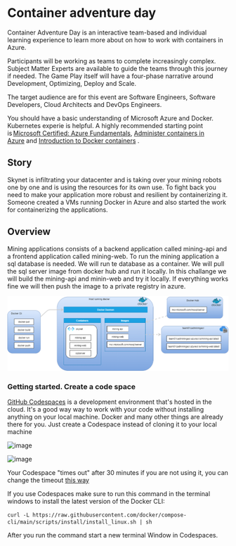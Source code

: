 # Container adventure day
Container Adventure Day is an interactive team-based and individual learning experience to learn more about on how to work with containers in Azure.

Participants will be working as teams to complete increasingly complex. Subject Matter Experts are available to guide the teams through this journey if needed. The Game Play itself will have a four-phase narrative around Development, Optimizing, Deploy and Scale. 

The target audience are for this event are Software Engineers, Software Developers, Cloud Architects and DevOps Engineers. 

You should have a basic understanding of Microsoft Azure and Docker. Kubernetes experie is helpful. A highly recommended starting point is [Microsoft Certified: Azure Fundamentals](https://docs.microsoft.com/en-us/learn/certifications/azure-fundamentals/), [Administer containers in Azure](https://docs.microsoft.com/en-us/learn/paths/administer-containers-in-azure/) and [Introduction to Docker containers](https://docs.microsoft.com/en-us/learn/modules/intro-to-docker-containers/) .




## Story
Skynet is infiltrating your datacenter and is taking over your mining robots one by one and is using the resources for its own use.
To fight back you need to make your application more robust and resilient by containerizing it. Someone created a VMs running Docker in Azure and also started the work for containerizing the applications. 

## Overview
Mining applications consists of a backend application called mining-api and a frontend application called mining-web. To run the mining application a sql database is needed. We will run te database as a container. We will pull the sql server image from docker hub and run it locally. In this challange we will build the mining-api and minin-web and try it locally. If everything works fine we will then push the image to a private registry in azure.

![Mining App ACI](overview.drawio.png)
 
### Getting started. Create a code space
[GitHub Codespaces](https://docs.github.com/en/codespaces) is a development environment that's hosted in the cloud. It's a good way way to work with your code without installing anything on your local machine. Docker and many other things are already there for you. Just create a Codespace instead of cloning it to your local machine 

![image](https://user-images.githubusercontent.com/20904922/158958604-9505f41a-7bdc-4095-af3e-0db9df868a71.png)

![image](https://user-images.githubusercontent.com/20904922/158828689-3d512220-1afa-4a00-8a85-1f1bd28fdbca.png)



Your Codespace "times out" after 30 minutes if you are not using it, you can change the timeout [this way](https://docs.github.com/en/codespaces/customizing-your-codespace/setting-your-timeout-period-for-codespaces)

If you use Codespaces make sure to run this command in the terminal windows to install the latest version of the Docker CLI:
```
curl -L https://raw.githubusercontent.com/docker/compose-cli/main/scripts/install/install_linux.sh | sh
```
After you run the command start a new terminal Window in Codespaces.


